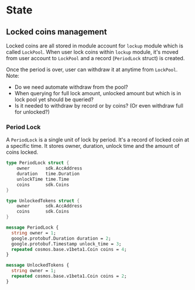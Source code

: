 <!--
order: 2
-->

# State

## Locked coins management

Locked coins are all stored in module account for `lockup` module which is called `LockPool`.
When user lock coins within `lockup` module, it's moved from user account to `LockPool` and a record (`PeriodLock` struct) is created.

Once the period is over, user can withdraw it at anytime from `LockPool`.
Note:
- Do we need automate withdraw from the pool?
- When querying for full lock amount, unlocked amount but which is in lock pool yet should be queried?
- Is it needed to withdraw by record or by coins? (Or even withdraw full for unlocked?)

### Period Lock

A `PeriodLock` is a single unit of lock by period. It's a record of locked coin at a specific time.
It stores owner, duration, unlock time and the amount of coins locked.

```go
type PeriodLock struct {
	owner      sdk.AccAddress
	duration   time.Duration
	unlockTime time.Time
	coins      sdk.Coins
}

type UnlockedTokens struct {
	owner      sdk.AccAddress
	coins      sdk.Coins
}
```

```protobuf
message PeriodLock {
  string owner = 1;
  google.protobuf.Duration duration = 2;
  google.protobuf.Timestamp unlock_time = 3;
  repeated cosmos.base.v1beta1.Coin coins = 4;
}

message UnlockedTokens {
  string owner = 1;
  repeated cosmos.base.v1beta1.Coin coins = 2;
}
```